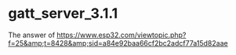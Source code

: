 # gatt_server_3.1.1
  The answer of https://www.esp32.com/viewtopic.php?f=25&amp;t=8428&amp;sid=a84e92baa66cf2bc2adcf77a15d82aae
